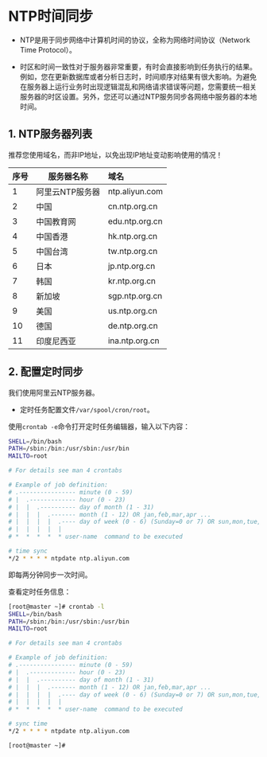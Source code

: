 # NTP时间同步

- NTP是用于同步网络中计算机时间的协议，全称为网络时间协议（Network Time Protocol）。

- 时区和时间一致性对于服务器非常重要，有时会直接影响到任务执行的结果。例如，您在更新数据库或者分析日志时，时间顺序对结果有很大影响。为避免在服务器上运行业务时出现逻辑混乱和网络请求错误等问题，您需要统一相关服务器的时区设置。另外，您还可以通过NTP服务同步各网络中服务器的本地时间。 

## 1. NTP服务器列表

推荐您使用域名，而非IP地址，以免出现IP地址变动影响使用的情况！

| 序号 | 服务器名称      | 域名           |
|------|-----------------|:---------------|
| 1    | 阿里云NTP服务器 | ntp.aliyun.com |
| 2    | 中国            | cn.ntp.org.cn  |
| 3    | 中国教育网      | edu.ntp.org.cn |
| 4    | 中国香港        | hk.ntp.org.cn  |
| 5    | 中国台湾        | tw.ntp.org.cn  |
| 6    | 日本            | jp.ntp.org.cn  |
| 7    | 韩国            | kr.ntp.org.cn  |
| 8    | 新加坡          | sgp.ntp.org.cn |
| 9    | 美国            | us.ntp.org.cn  |
| 10   | 德国            | de.ntp.org.cn  |
| 11   | 印度尼西亚      | ina.ntp.org.cn |


## 2. 配置定时同步

我们使用阿里云NTP服务器。

- 定时任务配置文件`/var/spool/cron/root`。

使用`crontab -e`命令打开定时任务编辑器，输入以下内容：

```sh
SHELL=/bin/bash
PATH=/sbin:/bin:/usr/sbin:/usr/bin
MAILTO=root

# For details see man 4 crontabs

# Example of job definition:
# .---------------- minute (0 - 59)
# |  .------------- hour (0 - 23)
# |  |  .---------- day of month (1 - 31)
# |  |  |  .------- month (1 - 12) OR jan,feb,mar,apr ...
# |  |  |  |  .---- day of week (0 - 6) (Sunday=0 or 7) OR sun,mon,tue,wed,thu,fri,sat
# |  |  |  |  |
# *  *  *  *  * user-name  command to be executed

# time sync
*/2 * * * * ntpdate ntp.aliyun.com
```

即每两分钟同步一次时间。


查看定时任务信息：
```sh
[root@master ~]# crontab -l
SHELL=/bin/bash
PATH=/sbin:/bin:/usr/sbin:/usr/bin
MAILTO=root

# For details see man 4 crontabs

# Example of job definition:
# .---------------- minute (0 - 59)
# |  .------------- hour (0 - 23)
# |  |  .---------- day of month (1 - 31)
# |  |  |  .------- month (1 - 12) OR jan,feb,mar,apr ...
# |  |  |  |  .---- day of week (0 - 6) (Sunday=0 or 7) OR sun,mon,tue,wed,thu,fri,sat
# |  |  |  |  |
# *  *  *  *  * user-name  command to be executed

# sync time
*/2 * * * * ntpdate ntp.aliyun.com

[root@master ~]#
```